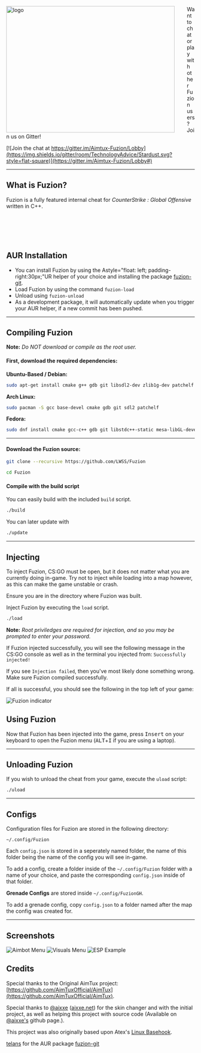<p><img align="left" style="float: left; padding-right:30px;" src="http://i.imgur.com/mCtrbIN.png" alt="logo" width="450" height="338"></p>

Want to chat or play with other Fuzion users? Join us on Gitter!

[![Join the chat at https://gitter.im/Aimtux-Fuzion/Lobby](https://img.shields.io/gitter/room/TechnologyAdvice/Stardust.svg?style=flat-square)](https://gitter.im/Aimtux-Fuzion/Lobby#)

---

## What is Fuzion?

Fuzion is a fully featured internal cheat for *CounterStrike : Global Offensive* written in C++.

<br><br><br><br>

## AUR Installation

* You can install Fuzion by using the Astyle="float: left; padding-right:30px;"UR helper of your choice and installing the package [fuzion-git](https://aur.archlinux.org/packages/fuzion-git/).
* Load Fuzion by using the command `fuzion-load`
* Unload using `fuzion-unload`
* As a development package, it will automatically update when you trigger your AUR helper, if a new commit has been pushed.

---

## Compiling Fuzion

**Note:** _Do NOT download or compile as the root user._

#### First, download the required dependencies:

__Ubuntu-Based / Debian:__
```bash
sudo apt-get install cmake g++ gdb git libsdl2-dev zlib1g-dev patchelf
```
__Arch Linux:__
```bash
sudo pacman -S gcc base-devel cmake gdb git sdl2 patchelf
```
__Fedora:__
```bash
sudo dnf install cmake gcc-c++ gdb git libstdc++-static mesa-libGL-devel SDL2-devel zlib-devel libX11-devel patchelf
```

---

#### Download the Fuzion source:

```bash
git clone --recursive https://github.com/LWSS/Fuzion
```

```bash
cd Fuzion
```

#### Compile with the build script

You can easily build with the included `build` script.
```bash
./build
```

You can later update with 
```bash
./update
```

---

## Injecting

To inject Fuzion, CS:GO must be open, but it does not matter what you are currently doing in-game. Try not to inject while loading into a map however, as this can make the game unstable or crash.

Ensure you are in the directory where Fuzion was built.

Inject Fuzion by executing the `load` script.
```bash
./load
```

**Note:** _Root priviledges are required for injection, and so you may be prompted to enter your password._

If Fuzion injected successfully, you will see the following message in the CS:GO console as well as in the terminal you injected from: `Successfully injected!`

If you see `Injection failed`, then you've most likely done something wrong. Make sure Fuzion compiled successfully.

If all is successful, you should see the following in the top left of your game:

![Fuzion indicator](http://i.imgur.com/Gb0SV1u.png)

## Using Fuzion

Now that Fuzion has been injected into the game, press <kbd>Insert</kbd> on your keyboard to open the Fuzion menu (<kbd>ALT</kbd>+<kbd>I</kbd> if you are using a laptop).

---

## Unloading Fuzion

If you wish to unload the cheat from your game, execute the `uload` script:
```bash
./uload
```

---

## Configs

Configuration files for Fuzion are stored in the following directory:
```
~/.config/Fuzion
```

Each `config.json` is stored in a seperately named folder, the name of this folder being the name of the config you will see in-game. 

To add a config, create a folder inside of the `~/.config/Fuzion` folder with a name of your choice, and paste the corresponding `config.json` inside of that folder.

**__Grenade Configs__** are stored inside `~/.config/FuzionGH`.

To add a grenade config, copy `config.json` to a folder named after the map the config was created for.

---

## Screenshots

![Aimbot Menu](http://i.imgur.com/NhSEO9W.png)
![Visuals Menu](http://i.imgur.com/59TGPfw.png)
![ESP Example](http://i.imgur.com/lnF42Ng.png)

## Credits

Special thanks to the Original AimTux project: [https://github.com/AimTuxOfficial/AimTux](https://github.com/AimTuxOfficial/AimTux).

Special thanks to [@aixxe](http://www.github.com/aixxe/) ([aixxe.net](http://www.aixxe.net)) for the skin changer and with the initial project, as well as helping this project with source code (Available on [@aixxe's](http://www.github.com/aixxe/) github page.).

This project was also originally based upon Atex's [Linux Basehook](http://unknowncheats.me/forum/counterstrike-global-offensive/181878-linux-basehook.html).

[telans](https://github.com/telans) for the AUR package [fuzion-git](https://aur.archlinux.org/packages/fuzion-git/)
